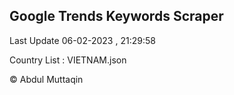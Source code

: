 

## Google Trends Keywords Scraper 
 
Last Update 06-02-2023 , 21:29:58

Country List :
VIETNAM.json



© Abdul Muttaqin 
